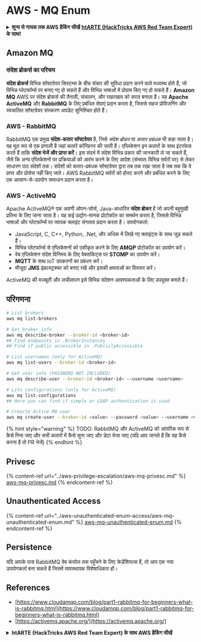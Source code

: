 # AWS - MQ Enum

<details>

<summary><strong>शून्य से नायक तक AWS हैकिंग सीखें</strong> <a href="https://training.hacktricks.xyz/courses/arte"><strong>htARTE (HackTricks AWS Red Team Expert)</strong></a><strong> के साथ!</strong></summary>

HackTricks का समर्थन करने के अन्य तरीके:

* यदि आप चाहते हैं कि आपकी **कंपनी का विज्ञापन HackTricks में दिखाई दे** या **HackTricks को PDF में डाउनलोड करें**, तो [**सब्सक्रिप्शन प्लान्स**](https://github.com/sponsors/carlospolop) देखें!
* [**आधिकारिक PEASS & HackTricks स्वैग**](https://peass.creator-spring.com) प्राप्त करें
* [**The PEASS Family**](https://opensea.io/collection/the-peass-family) की खोज करें, हमारे विशेष [**NFTs**](https://opensea.io/collection/the-peass-family) का संग्रह
* 💬 [**Discord समूह**](https://discord.gg/hRep4RUj7f) में **शामिल हों** या [**telegram समूह**](https://t.me/peass) में या **Twitter** पर मुझे 🐦 [**@carlospolopm**](https://twitter.com/carlospolopm) **का अनुसरण करें.**
* **HackTricks** के [**github repos**](https://github.com/carlospolop/hacktricks) और [**HackTricks Cloud**](https://github.com/carlospolop/hacktricks-cloud) में PRs सबमिट करके अपनी हैकिंग ट्रिक्स साझा करें.

</details>

## Amazon MQ

### संदेश ब्रोकर्स का परिचय
**संदेश ब्रोकर्स** विभिन्न सॉफ्टवेयर सिस्टम्स के बीच संचार की सुविधा प्रदान करने वाले मध्यस्थ होते हैं, जो विभिन्न प्लेटफॉर्म्स पर बनाए गए हो सकते हैं और विभिन्न भाषाओं में प्रोग्राम किए गए हो सकते हैं। **Amazon MQ** AWS पर संदेश ब्रोकर्स की तैनाती, संचालन, और रखरखाव को सरल बनाता है। यह **Apache ActiveMQ** और **RabbitMQ** के लिए प्रबंधित सेवाएं प्रदान करता है, जिससे सहज प्रोविजनिंग और स्वचालित सॉफ्टवेयर संस्करण अपडेट सुनिश्चित होते हैं।

### AWS - RabbitMQ
RabbitMQ एक प्रमुख **संदेश-कतार सॉफ्टवेयर** है, जिसे _संदेश ब्रोकर_ या _कतार प्रबंधक_ भी कहा जाता है। यह मूल रूप से एक प्रणाली है जहां कतारें कॉन्फ़िगर की जाती हैं। एप्लिकेशन इन कतारों के साथ इंटरफेस करते हैं ताकि **संदेश भेजें और प्राप्त करें**। इस संदर्भ में संदेश विभिन्न प्रकार की जानकारी ले जा सकते हैं, जैसे कि अन्य एप्लिकेशनों पर प्रक्रियाओं को आरंभ करने के लिए आदेश (संभवतः विभिन्न सर्वरों पर) से लेकर साधारण पाठ संदेशों तक। संदेशों को कतार-प्रबंधक सॉफ्टवेयर द्वारा तब तक रखा जाता है जब तक कि वे प्राप्त और प्रोसेस नहीं किए जाते। AWS RabbitMQ सर्वरों को होस्ट करने और प्रबंधित करने के लिए एक आसान-से-उपयोग समाधान प्रदान करता है।

### AWS - ActiveMQ
Apache ActiveMQ® एक अग्रणी ओपन-सोर्स, Java-आधारित **संदेश ब्रोकर** है जो अपनी बहुमुखी प्रतिभा के लिए जाना जाता है। यह कई उद्योग-मानक प्रोटोकॉल का समर्थन करता है, जिससे विभिन्न भाषाओं और प्लेटफॉर्म्स पर व्यापक क्लाइंट संगतता प्रदान करता है। उपयोगकर्ता:

- JavaScript, C, C++, Python, .Net, और अधिक में लिखे गए क्लाइंट्स के साथ जुड़ सकते हैं।
- विभिन्न प्लेटफॉर्म्स से एप्लिकेशनों को एकीकृत करने के लिए **AMQP** प्रोटोकॉल का उपयोग करें।
- वेब एप्लिकेशन संदेश विनिमय के लिए वेबसॉकेट्स पर **STOMP** का उपयोग करें।
- **MQTT** के साथ IoT उपकरणों का प्रबंधन करें।
- मौजूदा **JMS** इंफ्रास्ट्रक्चर को बनाए रखें और इसकी क्षमताओं का विस्तार करें।

ActiveMQ की मजबूती और लचीलापन इसे विभिन्न संदेशन आवश्यकताओं के लिए उपयुक्त बनाते हैं।


## परिगणना
```bash
# List brokers
aws mq list-brokers

# Get broker info
aws mq describe-broker --broker-id <broker-id>
## Find endpoints in .BrokerInstances
## Find if public accessible in .PubliclyAccessible

# List usernames (only for ActiveMQ)
aws mq list-users --broker-id <broker-id>

# Get user info (PASSWORD NOT INCLUDED)
aws mq describe-user --broker-id <broker-id> --username <username>

# Lits configurations (only for ActiveMQ)
aws mq list-configurations
## Here you can find if simple or LDAP authentication is used

# Creacte Active MQ user
aws mq create-user --broker-id <value> --password <value> --username <value> --console-access
```
{% hint style="warning" %}
TODO: RabbitMQ और ActiveMQ को आंतरिक रूप से कैसे गिना जाए और सभी कतारों में कैसे सुना जाए और डेटा भेजा जाए (यदि आप जानते हैं कि यह कैसे करना है तो PR भेजें)
{% endhint %}

## Privesc

{% content-ref url="../aws-privilege-escalation/aws-mq-privesc.md" %}
[aws-mq-privesc.md](../aws-privilege-escalation/aws-mq-privesc.md)
{% endcontent-ref %}

## Unauthenticated Access

{% content-ref url="../aws-unauthenticated-enum-access/aws-mq-unauthenticated-enum.md" %}
[aws-mq-unauthenticated-enum.md](../aws-unauthenticated-enum-access/aws-mq-unauthenticated-enum.md)
{% endcontent-ref %}

## Persistence

यदि आपके पास RabbitMQ वेब कंसोल तक पहुँचने के लिए क्रेडेंशियल्स हैं, तो आप एक नया उपयोगकर्ता बना सकते हैं जिसमें व्यवस्थापक विशेषाधिकार हों।

## References

* [https://www.cloudamqp.com/blog/part1-rabbitmq-for-beginners-what-is-rabbitmq.html](https://www.cloudamqp.com/blog/part1-rabbitmq-for-beginners-what-is-rabbitmq.html)
* [https://activemq.apache.org/](https://activemq.apache.org/)

<details>

<summary><strong>htARTE (HackTricks AWS Red Team Expert) के साथ AWS हैकिंग सीखें</strong></summary>

HackTricks का समर्थन करने के अन्य तरीके:

* यदि आप चाहते हैं कि आपकी **कंपनी का विज्ञापन HackTricks में दिखाई दे** या **HackTricks को PDF में डाउनलोड करें** तो [**सब्सक्रिप्शन प्लान्स**](https://github.com/sponsors/carlospolop) देखें!
* [**आधिकारिक PEASS & HackTricks स्वैग**](https://peass.creator-spring.com) प्राप्त करें
* [**The PEASS Family**](https://opensea.io/collection/the-peass-family) की खोज करें, हमारा एक्सक्लूसिव [**NFTs**](https://opensea.io/collection/the-peass-family) का संग्रह
* 💬 [**Discord group**](https://discord.gg/hRep4RUj7f) में **शामिल हों** या [**telegram group**](https://t.me/peass) में या **Twitter** पर 🐦 [**@carlospolopm**](https://twitter.com/carlospolopm) को **फॉलो** करें।
* **HackTricks** के [**github repos**](https://github.com/carlospolop/hacktricks) और [**HackTricks Cloud**](https://github.com/carlospolop/hacktricks-cloud) में PRs भेजकर अपनी हैकिंग ट्रिक्स साझा करें।

</details>
